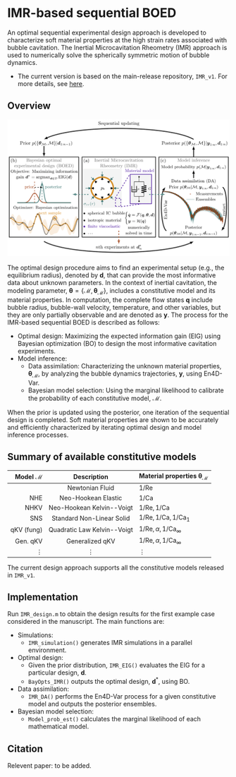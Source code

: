 # IMR-based sequential BOED

An optimal sequential experimental design approach is developed to characterize soft material properties at the high strain rates associated with bubble cavitation. The Inertial Microcavitation Rheometry (IMR) approach is used to numerically solve the spherically symmetric motion of bubble dynamics. 
* The current version is based on the main-release repository, `IMR_v1`. For more details, see [here](https://github.com/InertialMicrocavitationRheometry/IMR_v1).


## Overview

![overview](overview.png)

The optimal design procedure aims to find an experimental setup (e.g., the equilibrium radius), denoted by $\mathbf{d}$, that can provide the most informative data about unknown parameters. 
In the context of inertial cavitation, the modeling parameter, $`\mathbf{\theta}=\{\mathcal{M},\, \mathbf{\theta}_{\mathcal{M}}\}`$, includes a constitutive model and its material properties.
In computation, the complete flow states $\mathbf{q}$ include bubble radius, bubble-wall velocity, temperature, and other variables, but they are only partially observable and are denoted as $\mathbf{y}$. The process for the IMR-based sequential BOED is described as follows:
* Optimal design: Maximizing the expected information gain (EIG) using Bayesian optimization (BO) to design the most informative cavitation experiments.
* Model inference:
  * Data assimilation: Characterizing the unknown material properties, $\mathbf{\theta}_{\mathcal{M}}$, by analyzing the bubble dynamics trajectories, $\mathbf{y}$, using En4D-Var.
  * Bayesian model selection: Using the marginal likelihood to calibrate the probability of each constitutive model, $\mathcal{M}$.
    
When the prior is updated using the posterior, one iteration of the sequential design is completed. Soft material properties are shown to be accurately and efficiently characterized by iterating optimal design and model inference processes.

## Summary of available constitutive models

| Model $\mathcal{M}$  | Description                | Material properties $\mathbf{\theta}_{\mathcal{M}}$  |
| ---:                 |     :---:                  |    :---                                              |
|                      | Newtonian Fluid            | $1/\mathrm{Re}$                                      |
| NHE                  | Neo-Hookean Elastic        | $1/\mathrm{Ca}$                                      |
| NHKV                 | Neo-Hookean Kelvin--Voigt  | $1/\mathrm{Re},1/\mathrm{Ca}$                        |
| SNS                  | Standard Non-Linear Solid  | $1/\mathrm{Re},1/\mathrm{Ca},1/\mathrm{Ca_1}$        |
| qKV (fung)           | Quadratic Law Kelvin--Voigt| $1/\mathrm{Re}, \alpha,1/\mathrm{Ca}_{\infty}$       |
| Gen. qKV             | Generalized qKV            | $1/\mathrm{Re},\alpha,1/\mathrm{Ca}_{\infty}$        |
| $\vdots$             | $\vdots$                   | $\vdots$                                             |

The current design approach supports all the constitutive models released in `IMR_v1`.


## Implementation

Run `IMR_design.m` to obtain the design results for the first example case considered in the manuscript. The main functions are:

* Simulations:
    * `IMR_simulation()` generates IMR simulations in a parallel environment.
* Optimal design:
    * Given the prior distribution, `IMR_EIG()` evaluates the EIG for a particular design, $\mathbf{d}$.
    * `BayOpts_IMR()` outputs the optimal design, $\mathbf{d}^*$, using BO.
* Data assimilation:
    * `IMR_DA()` performs the En4D-Var process for a given constitutive model and outputs the posterior ensembles.
* Bayesian model selection:
    *  `Model_prob_est()` calculates the marginal likelihood of each mathematical model.
 
       
 ## Citation

Relevent paper: to be added.
